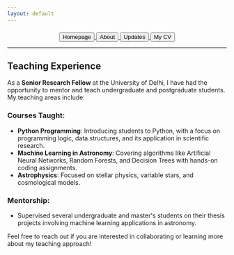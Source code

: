 ```yaml
---
layout: default
---
```


<div style="text-align: center; margin-top: 20px;">
  <a href="index.html">
    <button class="button">Homepage</button>
  </a>
  <a href="about.html">
    <button class="button">About</button>
  </a>
  <a href="update.html">
    <button class="button">Updates</button>
  </a>
  <a href="../Nitesh_CV.pdf">
    <button class="button">My CV</button>
  </a>
</div>

---

## Teaching Experience

As a **Senior Research Fellow** at the University of Delhi, I have had the opportunity to mentor and teach undergraduate and postgraduate students. My teaching areas include:

### Courses Taught:
- **Python Programming**: Introducing students to Python, with a focus on programming logic, data structures, and its application in scientific research.
- **Machine Learning in Astronomy**: Covering algorithms like Artificial Neural Networks, Random Forests, and Decision Trees with hands-on coding assignments.
- **Astrophysics**: Focused on stellar physics, variable stars, and cosmological models.

### Mentorship:
- Supervised several undergraduate and master's students on their thesis projects involving machine learning applications in astronomy.

Feel free to reach out if you are interested in collaborating or learning more about my teaching approach!
